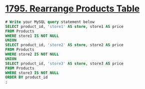 # [1795. Rearrange Products Table](https://leetcode.com/problems/rearrange-products-table/)

```sql
# Write your MySQL query statement below
SELECT product_id, 'store1' AS store, store1 AS price 
FROM Products 
WHERE store1 IS NOT NULL
UNION 
SELECT product_id, 'store2' AS store, store2 AS price 
FROM Products 
WHERE store2 IS NOT NULL
UNION 
SELECT product_id, 'store3' AS store, store3 AS price 
FROM Products 
WHERE store3 IS NOT NULL
ORDER BY product_id
;
```

